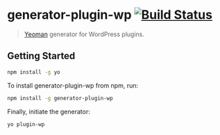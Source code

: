 # generator-plugin-wp [![Build Status](https://secure.travis-ci.org/CamdenSegal/generator-plugin-wp.png?branch=master)](https://travis-ci.org/CamdenSegal/generator-plugin-wp)

> [Yeoman](http://yeoman.io) generator for WordPress plugins.


## Getting Started

```bash
npm install -g yo
```

To install generator-plugin-wp from npm, run:

```bash
npm install -g generator-plugin-wp
```

Finally, initiate the generator:

```bash
yo plugin-wp
```